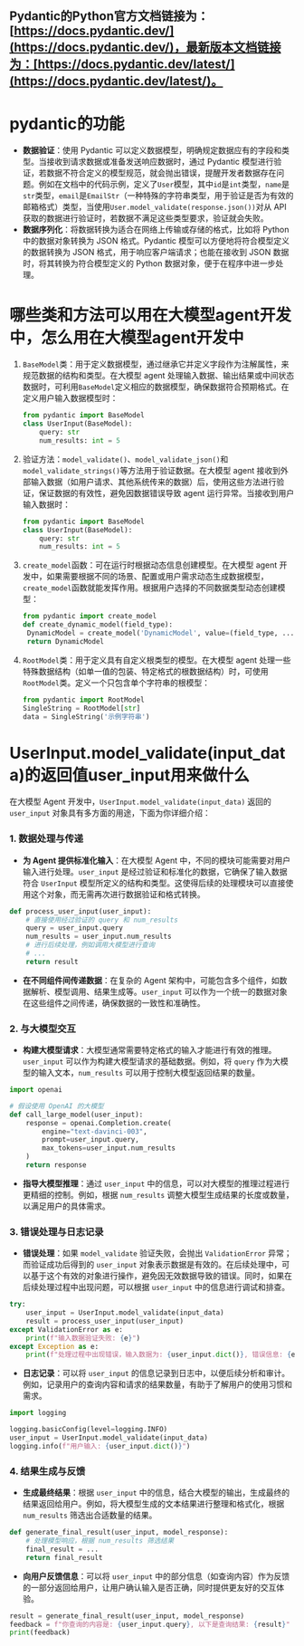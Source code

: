 Pydantic的Python官方文档链接为：[https://docs.pydantic.dev/](https://docs.pydantic.dev/)，最新版本文档链接为：[https://docs.pydantic.dev/latest/](https://docs.pydantic.dev/latest/)。
----------
# pydantic的功能
- **数据验证**：使用 Pydantic 可以定义数据模型，明确规定数据应有的字段和类型。当接收到请求数据或准备发送响应数据时，通过 Pydantic 模型进行验证，若数据不符合定义的模型规范，就会抛出错误，提醒开发者数据存在问题。例如在文档中的代码示例，定义了`User`模型，其中`id`是`int`类型，`name`是`str`类型，`email`是`EmailStr`（一种特殊的字符串类型，用于验证是否为有效的邮箱格式）类型，当使用`User.model_validate(response.json())`对从 API 获取的数据进行验证时，若数据不满足这些类型要求，验证就会失败。
- **数据序列化**：将数据转换为适合在网络上传输或存储的格式，比如将 Python 中的数据对象转换为 JSON 格式。Pydantic 模型可以方便地将符合模型定义的数据转换为 JSON 格式，用于响应客户端请求；也能在接收到 JSON 数据时，将其转换为符合模型定义的 Python 数据对象，便于在程序中进一步处理。

# 哪些类和方法可以用在大模型agent开发中，怎么用在大模型agent开发中
1. `BaseModel`类：用于定义数据模型，通过继承它并定义字段作为注解属性，来规范数据的结构和类型。在大模型 agent 处理输入数据、输出结果或中间状态数据时，可利用`BaseModel`定义相应的数据模型，确保数据符合预期格式。在定义用户输入数据模型时：
   ```python
   from pydantic import BaseModel
   class UserInput(BaseModel):
       query: str
       num_results: int = 5
   ```
2. 验证方法：`model_validate()`、`model_validate_json()`和`model_validate_strings()`等方法用于验证数据。在大模型 agent 接收到外部输入数据（如用户请求、其他系统传来的数据）后，使用这些方法进行验证，保证数据的有效性，避免因数据错误导致 agent 运行异常。当接收到用户输入数据时：
      ```python
      from pydantic import BaseModel
      class UserInput(BaseModel):
          query: str
          num_results: int = 5
   ```
3. `create_model`函数：可在运行时根据动态信息创建模型。在大模型 agent 开发中，如果需要根据不同的场景、配置或用户需求动态生成数据模型，`create_model`函数就能发挥作用。根据用户选择的不同数据类型动态创建模型：
      ```python
   from pydantic import create_model
   def create_dynamic_model(field_type):
       DynamicModel = create_model('DynamicModel', value=(field_type, ...))
       return DynamicModel
   ```
4. `RootModel`类：用于定义具有自定义根类型的模型。在大模型 agent 处理一些特殊数据结构（如单一值的包装、特定格式的根数据结构）时，可使用`RootModel`类。定义一个只包含单个字符串的根模型：
   ```python
   from pydantic import RootModel
   SingleString = RootModel[str]
   data = SingleString('示例字符串')
   ```

# UserInput.model_validate(input_data)的返回值user_input用来做什么
在大模型 Agent 开发中，`UserInput.model_validate(input_data)` 返回的 `user_input` 对象具有多方面的用途，下面为你详细介绍：

### 1. 数据处理与传递
- **为 Agent 提供标准化输入**：在大模型 Agent 中，不同的模块可能需要对用户输入进行处理。`user_input` 是经过验证和标准化的数据，它确保了输入数据符合 `UserInput` 模型所定义的结构和类型。这使得后续的处理模块可以直接使用这个对象，而无需再次进行数据验证和格式转换。
```python
def process_user_input(user_input):
    # 直接使用经过验证的 query 和 num_results
    query = user_input.query
    num_results = user_input.num_results
    # 进行后续处理，例如调用大模型进行查询
    # ...
    return result
```
- **在不同组件间传递数据**：在复杂的 Agent 架构中，可能包含多个组件，如数据解析、模型调用、结果生成等。`user_input` 可以作为一个统一的数据对象在这些组件之间传递，确保数据的一致性和准确性。

### 2. 与大模型交互
- **构建大模型请求**：大模型通常需要特定格式的输入才能进行有效的推理。`user_input` 可以作为构建大模型请求的基础数据。例如，将 `query` 作为大模型的输入文本，`num_results` 可以用于控制大模型返回结果的数量。
```python
import openai

# 假设使用 OpenAI 的大模型
def call_large_model(user_input):
    response = openai.Completion.create(
        engine="text-davinci-003",
        prompt=user_input.query,
        max_tokens=user_input.num_results
    )
    return response
```
- **指导大模型推理**：通过 `user_input` 中的信息，可以对大模型的推理过程进行更精细的控制。例如，根据 `num_results` 调整大模型生成结果的长度或数量，以满足用户的具体需求。

### 3. 错误处理与日志记录
- **错误处理**：如果 `model_validate` 验证失败，会抛出 `ValidationError` 异常；而验证成功后得到的 `user_input` 对象表示数据是有效的。在后续处理中，可以基于这个有效的对象进行操作，避免因无效数据导致的错误。同时，如果在后续处理过程中出现问题，可以根据 `user_input` 中的信息进行调试和排查。
```python
try:
    user_input = UserInput.model_validate(input_data)
    result = process_user_input(user_input)
except ValidationError as e:
    print(f"输入数据验证失败: {e}")
except Exception as e:
    print(f"处理过程中出现错误，输入数据为: {user_input.dict()}, 错误信息: {e}")
```
- **日志记录**：可以将 `user_input` 的信息记录到日志中，以便后续分析和审计。例如，记录用户的查询内容和请求的结果数量，有助于了解用户的使用习惯和需求。
```python
import logging

logging.basicConfig(level=logging.INFO)
user_input = UserInput.model_validate(input_data)
logging.info(f"用户输入: {user_input.dict()}")
```

### 4. 结果生成与反馈
- **生成最终结果**：根据 `user_input` 中的信息，结合大模型的输出，生成最终的结果返回给用户。例如，将大模型生成的文本结果进行整理和格式化，根据 `num_results` 筛选出合适数量的结果。
```python
def generate_final_result(user_input, model_response):
    # 处理模型响应，根据 num_results 筛选结果
    final_result = ...
    return final_result
```
- **向用户反馈信息**：可以将 `user_input` 中的部分信息（如查询内容）作为反馈的一部分返回给用户，让用户确认输入是否正确，同时提供更友好的交互体验。
```python
result = generate_final_result(user_input, model_response)
feedback = f"你查询的内容是: {user_input.query}, 以下是查询结果: {result}"
print(feedback)
```
